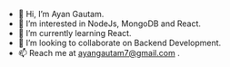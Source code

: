 - 👋 Hi, I’m Ayan Gautam.
- 👀 I’m interested in NodeJs, MongoDB and React.
- 🌱 I’m currently learning React.
- 💞️ I’m looking to collaborate on Backend Development.
- 📫 Reach me at ayangautam7@gmail.com .

<!---
Ayan-G/Ayan-G is a ✨ special ✨ repository because its `README.md` (this file) appears on your GitHub profile.
You can click the Preview link to take a look at your changes.
--->

